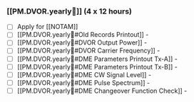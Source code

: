 ### [[PM.DVOR.yearly🧭]] (4 x 12 hours)
- [ ] Apply for [[NOTAM]]
- [ ] [[PM.DVOR.yearly🧭#Old Records Printout]] -
- [ ] [[PM.DVOR.yearly🧭#DVOR Output Power]] -
- [ ] [[PM.DVOR.yearly🧭#DVOR Carrier Frequency]] -
- [ ] [[PM.DVOR.yearly🧭#DME Parameters Printout Tx-A]] -
- [ ] [[PM.DVOR.yearly🧭#DME Parameters Printout Tx-B]] -
- [ ] [[PM.DVOR.yearly🧭#DME CW Signal Level]] -
- [ ] [[PM.DVOR.yearly🧭#DME Pulse Spectrum]] -
- [ ] [[PM.DVOR.yearly🧭#DME Changeover Function Check]] -
